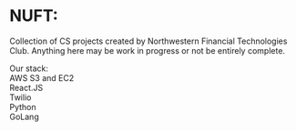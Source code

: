 # NUFT:

Collection of CS projects created by Northwestern Financial Technologies Club. Anything here may be work in progress or not be entirely complete.  

Our stack:  
AWS S3 and EC2  
React.JS  
Twilio  
Python  
GoLang  

